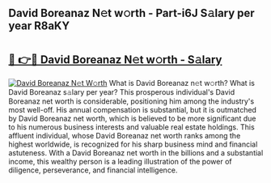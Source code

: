 ## David Boreanaz N𝚎t w𝚘rth - Part-i6J S𝚊lary per year R8aKY

# <h2><a href="http://gc1qnzz.nevu.top/?p=David+Boreanaz">🔗 👉🔴 David Boreanaz N𝚎t w𝚘rth - S𝚊lary</a></h2>

[![David Boreanaz N𝚎t W𝚘rth](https://i.imgur.com/Oavwk0R.jpeg)](http://gc1qnzz.nevu.top/?p=David+Boreanaz)
What is David Boreanaz n𝚎t w𝚘rth? What is David Boreanaz s𝚊lary per year?
This prosperous individual's David Boreanaz net worth is considerable, positioning him among the industry's most well-off. His annual compensation is substantial, but it is outmatched by David Boreanaz net worth, which is believed to be more significant due to his numerous business interests and valuable real estate holdings. This affluent individual, whose David Boreanaz net worth ranks among the highest worldwide, is recognized for his sharp business mind and financial astuteness. With a David Boreanaz net worth in the billions and a substantial income, this wealthy person is a leading illustration of the power of diligence, perseverance, and financial intelligence.
